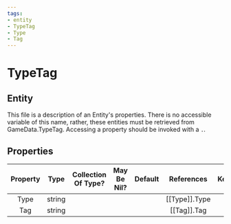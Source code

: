 ```yaml
---
tags:
- entity
- TypeTag
- Type
- Tag
---
```

# TypeTag
## Entity
This file is a description of an Entity's properties. There is no accessible variable of this name, rather, these entities must be retrieved from GameData.TypeTag. Accessing a property should be invoked with a `.`.
## Properties
|	Property	|	Type	|	Collection Of Type?	|	May Be Nil?	|	Default	|	References	|	Key	|	Notes	|
|	:-:	|	:-:	|	:-:	|	:-:	|	:-:	|	:-:	|	:-:	|	-:	|
|	Type	|	string	|		|		|		|	[[Type]].Type	|		|	|
|	Tag	|	string	|		|		|		|	[[Tag]].Tag	|		|	|
